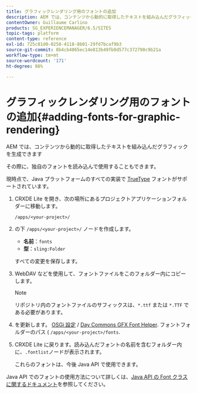 ```yaml
---
title: グラフィックレンダリング用のフォントの追加
description: AEM では、コンテンツから動的に取得したテキストを組み込んだグラフィックを生成できます
contentOwner: Guillaume Carlino
products: SG_EXPERIENCEMANAGER/6.5/SITES
topic-tags: platform
content-type: reference
exl-id: 725c81d0-0258-4118-8b01-29fd7bcaf9b3
source-git-commit: 8b4cb4065ec14e813b49fb0d577c372790c9b21a
workflow-type: tm+mt
source-wordcount: '171'
ht-degree: 86%

---
```


# グラフィックレンダリング用のフォントの追加{#adding-fonts-for-graphic-rendering}

AEM では、コンテンツから動的に取得したテキストを組み込んだグラフィックを生成できます

その際に、独自のフォントを読み込んで使用することもできます。

現時点で、Java プラットフォームのすべての実装で [TrueType](https://ja.wikipedia.org/wiki/TrueType) フォントがサポートされています。

1. CRXDE Lite を開き、次の場所にあるプロジェクトアプリケーションフォルダーに移動します。

   `/apps/<your-project>/`

1. の下 `/apps/<your-project>/` ノードを作成します。

   * **名前**：`fonts`
   * **型**：`sling:Folder`

   すべての変更を保存します。

1. WebDAV などを使用して、フォントファイルをこのフォルダー内にコピーします。

   >[!NOTE]
   >
   >リポジトリ内のフォントファイルのサフィックスは、`*.ttf` または `*.TTF` である必要があります。

1. を更新します。 [OSGi 設定](/help/sites-deploying/configuring-osgi.md) / [Day Commons GFX Font Helper](/help/sites-deploying/osgi-configuration-settings.md). フォントフォルダーのパス ( `/apps/<your-project>/fonts`.

1. CRXDE Lite に戻ります。読み込んだフォントの名前を含むフォルダー内に、`.fontlist`ノードが表示されます。

   これらのフォントは、今後 Java API で使用できます。

Java API でのフォントの使用方法について詳しくは、[Java API の Font クラスに関するドキュメント](https://docs.oracle.com/javase/6/docs/api/java/awt/Font.html)を参照してください。
